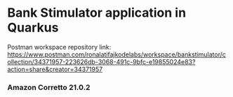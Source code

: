 # Bank Stimulator application in Quarkus

Postman workspace repository link: https://www.postman.com/ronalatifajkodelabs/workspace/bankstimulator/collection/34371957-223626db-3068-491c-9bfc-e19855024e83?action=share&creator=34371957

### Amazon Corretto 21.0.2
